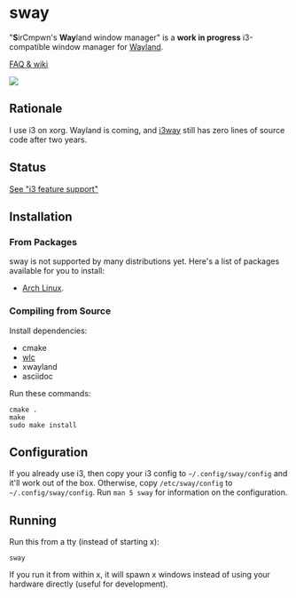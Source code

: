 # sway

"**S**irCmpwn's **Way**land window manager" is a **work in progress**
i3-compatible window manager for [Wayland](http://wayland.freedesktop.org/).

[FAQ & wiki](https://github.com/SirCmpwn/sway/wiki)

![](https://sr.ht/qxGE.png)

## Rationale

I use i3 on xorg. Wayland is coming, and [i3way](http://i3way.org/) still has
zero lines of source code after two years.

## Status

[See "i3 feature support"](https://github.com/SirCmpwn/sway/issues/2)

## Installation

### From Packages

sway is not supported by many distributions yet. Here's a list of packages
available for you to install:

* [Arch Linux](https://aur.archlinux.org/packages/sway-git/).

### Compiling from Source

Install dependencies:

* cmake
* [wlc](https://github.com/Cloudef/wlc)
* xwayland
* asciidoc

Run these commands:

    cmake .
    make
    sudo make install

## Configuration

If you already use i3, then copy your i3 config to `~/.config/sway/config` and
it'll work out of the box. Otherwise, copy `/etc/sway/config` to
`~/.config/sway/config`. Run `man 5 sway` for information on the configuration.

## Running

Run this from a tty (instead of starting x):

    sway

If you run it from within x, it will spawn x windows instead of using your
hardware directly (useful for development).
